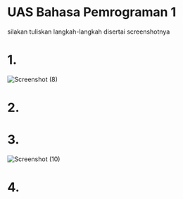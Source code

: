 # UAS Bahasa Pemrograman 1

silakan tuliskan langkah-langkah disertai screenshotnya

# 1.
![Screenshot (8)](https://user-images.githubusercontent.com/46735790/55851124-9a59dc80-5b81-11e9-883b-d321a6907a5f.png)

# 2.

# 3.
![Screenshot (10)](https://user-images.githubusercontent.com/46735790/55851181-d42ae300-5b81-11e9-93d7-6b8466b5e2b9.png)

# 4.


